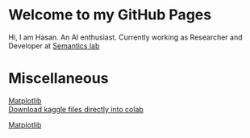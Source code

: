 # Welcome to my GitHub Pages
Hi, I am Hasan. An AI enthusiast. Currently working as Researcher and Developer at [Semantics lab](http://semanticslab.net/)

# Miscellaneous

[Matplotlib](matplotlib.md) <br/>
[Download kaggle files directly into colab](how-to-download-data-form-kaggle-to-colab.md)



[Matplotlib](matplotlib.md)
